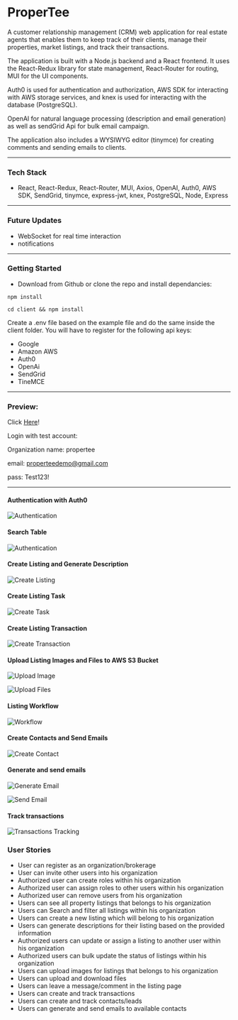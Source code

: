 # ProperTee

A customer relationship management (CRM) web application for real estate agents that enables them to keep track of their clients, manage their properties, market listings, and track their transactions.

The application is built with a Node.js backend and a React frontend. It uses the React-Redux library for state management, React-Router for routing, MUI for the UI components.

Auth0 is used for authentication and authorization, AWS SDK for interacting with AWS storage services, and knex is used for interacting with the database (PostgreSQL).

OpenAI for natural language processing (description and email generation) as well as sendGrid Api for bulk email campaign.

The application also includes a WYSIWYG editor (tinymce) for creating comments and sending emails to clients.

---

### Tech Stack

- React, React-Redux, React-Router, MUI, Axios, OpenAI, Auth0, AWS SDK, SendGrid, tinymce, express-jwt, knex, PostgreSQL, Node, Express

---

### Future Updates

- WebSocket for real time interaction
- notifications

---

### Getting Started

- Download from Github or clone the repo and install dependancies:

```
npm install

cd client && npm install
```

Create a .env file based on the example file and do the same inside the client folder. You will have to register for the following api keys:

- Google
- Amazon AWS
- Auth0
- OpenAi
- SendGrid
- TineMCE

---

### Preview:

Click [Here](https://my-property-management-system.herokuapp.com/)!

Login with test account:

Organization name: propertee

email: properteedemo@gmail.com

pass: Test123!

---

#### Authentication with Auth0

![Authentication](https://github.com/amuliawijaya23/property-management-system/blob/main/assets/authentication.gif?raw=true)

#### Search Table

![Authentication](https://github.com/amuliawijaya23/property-management-system/blob/main/assets/table_search.gif?raw=true)

#### Create Listing and Generate Description

![Create Listing](https://github.com/amuliawijaya23/property-management-system/blob/main/assets/create_listing_and_generate_description.gif?raw=true)

#### Create Listing Task

![Create Task](https://github.com/amuliawijaya23/property-management-system/blob/main/assets/create_task.gif?raw=true)

#### Create Listing Transaction

![Create Transaction](https://github.com/amuliawijaya23/property-management-system/blob/main/assets/create_transaction.gif?raw=true)

#### Upload Listing Images and Files to AWS S3 Bucket

![Upload Image](https://github.com/amuliawijaya23/property-management-system/blob/main/assets/image_upload.gif?raw=true)

![Upload Files](https://github.com/amuliawijaya23/property-management-system/blob/main/assets/upload_download_file.gif?raw=true)

#### Listing Workflow

![Workflow](https://github.com/amuliawijaya23/property-management-system/blob/main/assets/workflow.gif?raw=true)

#### Create Contacts and Send Emails

![Create Contact](https://github.com/amuliawijaya23/property-management-system/blob/main/assets/create_contacts.gif?raw=true)

#### Generate and send emails

![Generate Email](https://github.com/amuliawijaya23/property-management-system/blob/main/assets/generate_cold_email.gif?raw=true)

![Send Email](https://github.com/amuliawijaya23/property-management-system/blob/main/assets/send_emails.gif?raw=true)

#### Track transactions

![Transactions Tracking](https://github.com/amuliawijaya23/property-management-system/blob/main/assets/transactions_tracking.gif?raw=true)

### User Stories

- User can register as an organization/brokerage
- User can invite other users into his organization
- Authorized user can create roles within his organization
- Authorized user can assign roles to other users within his organization
- Authorized user can remove users from his organization
- Users can see all property listings that belongs to his organization
- Users can Search and filter all listings within his organization
- Users can create a new listing which will belong to his organization
- Users can generate descriptions for their listing based on the provided information
- Authorized users can update or assign a listing to another user within his organization
- Authorized users can bulk update the status of listings within his organization
- Users can upload images for listings that belongs to his organization
- Users can upload and download files
- Users can leave a message/comment in the listing page
- Users can create and track transactions
- Users can create and track contacts/leads
- Users can generate and send emails to available contacts
